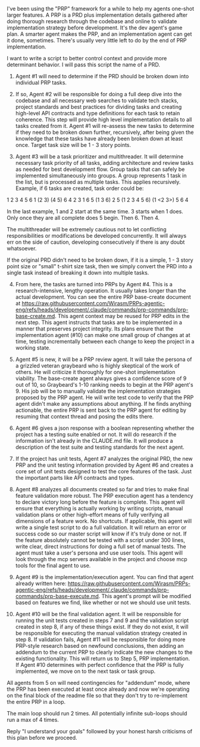 I've been using the "PRP" framework for a while to help my agents one-shot larger features. A PRP is a PRD plus implementation details gathered after doing thorough research through the codebase and online to validate implementation strategy before development. It's the dev agent's game plan. A smarter agent makes the PRP, and an implementation agent can get it done, sometimes. There's usually very little left to do by the end of PRP implementation.

I want to write a script to better control context and provide more determinant behavior. I will pass this script the name of a PRD.

1. Agent #1 will need to determine if the PRD should be broken down into individual PRP tasks.

2. If so, Agent #2 will be responsible for doing a full deep dive into the codebase and all necessary web searches to validate tech stacks, project standards and best practices for dividing tasks and creating high-level API contracts and type definitions for each task to retain coherence. This step will provide high level implementation details to all tasks created from it. Agent #1 will re-assess the new tasks to determine if they need to be broken down further, recursively, after being given the knowledge that these tasks have already been broken down at least once. Target task size will be 1 - 3 story points.

3. Agent #3 will be a task prioritizer and multithreader. It will determine necessary task priority of all tasks, adding architecture and review tasks as needed for best development flow. Group tasks that can safely be implemented simultaneously into groups. A group represents 1 task in the list, but is processed as multiple tasks. This applies recursively. Example, if 6 tasks are created, task order could be:

1 2 3 4 5 6
1 (2 3) (4 5) 6
4 2 3 1 6 5
(1 3 6) 2 5
(1 2 3 4 5 6)
(1 <2 3>) 5 6 4

In the last example, 1 and 2 start at the same time. 3 starts when 1 does. Only once they are all complete does 5 begin. Then 6. Then 4.

The multithreader will be extremely cautious not to let conflicting responsibilities or modifications be developed concurrently. It will always err on the side of caution, developing consecutively if there is any doubt whatsoever.

If the original PRD didn't need to be broken down, if it is a simple, 1 - 3 story point size or "small" t-shirt size task, then we simply convert the PRD into a single task instead of breaking it down into multiple tasks.

4. From here, the tasks are turned into PRPs by Agent #4. This is a research-intensive, lengthy operation. It usually takes longer than the actual development. You can see the entire PRP base-create document at https://raw.githubusercontent.com/Wirasm/PRPs-agentic-eng/refs/heads/development/.claude/commands/prp-commands/prp-base-create.md. This agent context may be reused for PRP edits in the next step. This agent instructs that tasks are to be implemented in a manner that preserves project integrity. Its plans ensure that the implementation agent (#10) can make one small group of changes at at time, testing incrementally between each change to keep the project in a working state.

5. Agent #5 is new, it will be a PRP review agent. It will take the persona of a grizzled veteran graybeard who is highly skeptical of the work of others. He will criticize it thoroughly for one-shot implementation viability. The base-create agent always gives a confidence score of 9 out of 10, so Graybeard's 1-10 ranking needs to begin at the PRP agent's 9. His job will be to manually validate the implementation strategies proposed by the PRP agent. He will write test code to verify that the PRP agent didn't make any assumptions about anything. If he finds anything actionable, the entire PRP is sent back to the PRP agent for editing by resuming that context thread and posing the edits there.

6. Agent #6 gives a json response with a boolean representing whether the project has a testing suite enabled or not. It will do research if the information isn't already in the CLAUDE.md file. It will produce a description of the test suite and testing standards for the next agent.

7. If the project has unit tests, Agent #7 analyzes the original PRD, the new PRP and the unit testing information provided by Agent #6 and creates a core set of unit tests designed to test the core features of the task. Just the important parts like API contracts and types.

8. Agent #8 analyzes all documents created so far and tries to make final feature validation more robust. The PRP execution agent has a tendency to declare victory long before the feature is complete. This agent will ensure that everything is actually working by writing scripts, manual validation plans or other high-effort means of fully verifying all dimensions of a feature work. No shortcuts. If applicable, this agent will write a single test script to do a full validation. It will return an error or success code so our master script will know if it's truly done or not. If the feature absolutely cannot be tested with a script under 300 lines, write clear, direct instructions for doing a full set of manual tests. The agent must take a user's persona and use user tools. This agent will look through the mcp servers available in the project and choose mcp tools for the final agent to use.

9. Agent #9 is the implementation/execution agent. You can find that agent already written here: https://raw.githubusercontent.com/Wirasm/PRPs-agentic-eng/refs/heads/development/.claude/commands/prp-commands/prp-base-execute.md. This agent's prompt will be modified based on features we find, like whether or not we should use unit tests.

10. Agent #10 will be the final validation agent. It will be responsible for running the unit tests created in steps 7 and 9 and the validation script created in step 8, if any of these things exist. If they do not exist, it will be responsible for executing the manual validation strategy created in step 8. If validation fails, Agent #11 will be responsible for doing more PRP-style research based on newfound conclusions, then adding an addendum to the current PRP to clearly indicate the new changes to the existing functionality. This will return us to Step 5, PRP implementation. If Agent #10 determines with perfect confidence that the PRP is fully implemented, we move on to the next task or task group.

All agents from 5 on will need contingencies for "addendum" mode, where the PRP has been executed at least once already and now we're operating on the final block of the readme file so that they don't try to re-implement the entire PRP in a loop.

The main loop should run 2 times. All potentially infinite sub-loops should run a max of 4 times.

Reply "I understand your goals" followed by your honest harsh criticisms of this plan before we proceed.
